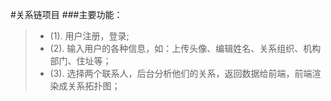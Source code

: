 #关系链项目
###主要功能：
> * (1). 用户注册，登录;
> * (2). 输入用户的各种信息，如：上传头像、编辑姓名、关系组织、机构部门、住址等；
> * (3). 选择两个联系人，后台分析他们的关系，返回数据给前端，前端渲染成关系拓扑图；
